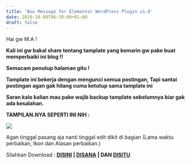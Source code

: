 ```yaml
---
title: 'Box Message for Elementor WordPress Plugin v1.0'
date: 2019-10-09T06:39:00+01:00
draft: false
---
```


Hai gw M.A !  
  
**Kali ini gw bakal share tentang tamplate yang kemarin gw pake buat memperbaiki ini blog !!**  
  
**Semacam penutup halaman gitu !**  
  
**Tamplate ini bekerja dengan mengunci semua postingan, Tapi santai postingan agan gak hilang cuma ketutup sama tamplate ini**  
  
**Saran kalo kalian mau pake wajib backup tamplate sebelumnya biar gak ada kesalahan.**  
  
**TAMPILAN.NYA SEPERTI INI NIH :**  
  
  

[![](https://1.bp.blogspot.com/-XrbpixAa0f4/XZ1xApblMhI/AAAAAAAAAOw/vRMg5699u6MfbARW6PrOzRZrMYFVBiM6wCLcBGAsYHQ/s640/Screenshot%2B%25286%2529.png)](https://1.bp.blogspot.com/-XrbpixAa0f4/XZ1xApblMhI/AAAAAAAAAOw/vRMg5699u6MfbARW6PrOzRZrMYFVBiM6wCLcBGAsYHQ/s1600/Screenshot%2B%25286%2529.png)

  
  
Agan tinggal pasang aja nanti tinggal edit dikit di bagian (Lama waktu perbaikan, Ikon dan Alasan perbaikan.)  
  
  
  
Silahkan Download : **[DISINI](https://www37.zippyshare.com/v/yl83nuFE/file.html) | [DISANA](http://www.mediafire.com/file/30xu4vsemzwy0zm/DS-MAINTENANCE.xml/file) | DAN [DISITU](http://destroysquad.com/tamplate-cms/DS-MAINTENANCE.zip)**